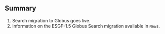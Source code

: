 ## Summary

1. Search migration to Globus goes live.
2. Information on the ESGF-1.5 Globus Search migration available in `News`.
